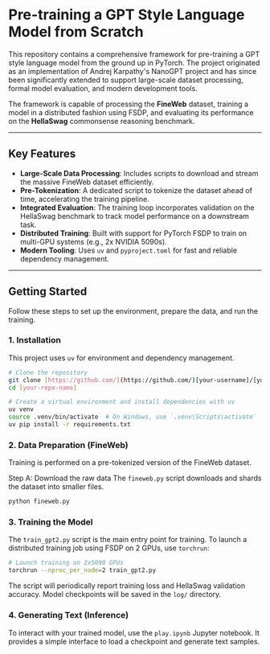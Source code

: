 # Pre-training a GPT Style Language Model from Scratch 

This repository contains a comprehensive framework for pre-training a GPT style language model from the ground up in PyTorch. The project originated as an implementation of Andrej Karpathy's NanoGPT project and has since been significantly extended to support large-scale dataset processing, formal model evaluation, and modern development tools.

The framework is capable of processing the **FineWeb** dataset, training a model in a distributed fashion using FSDP, and evaluating its performance on the **HellaSwag** commonsense reasoning benchmark.

***

## Key Features

* **Large-Scale Data Processing**: Includes scripts to download and stream the massive FineWeb dataset efficiently.
* **Pre-Tokenization**: A dedicated script to tokenize the dataset ahead of time, accelerating the training pipeline.
* **Integrated Evaluation**: The training loop incorporates validation on the HellaSwag benchmark to track model performance on a downstream task.
* **Distributed Training**: Built with support for PyTorch FSDP to train on multi-GPU systems (e.g., 2x NVIDIA 5090s).
* **Modern Tooling**: Uses `uv` and `pyproject.toml` for fast and reliable dependency management.

***

## Getting Started

Follow these steps to set up the environment, prepare the data, and run the training.

### 1. Installation

This project uses `uv` for environment and dependency management.

```bash
# Clone the repository
git clone [https://github.com/](https://github.com/)[your-username]/[your-repo-name].git
cd [your-repo-name]

# Create a virtual environment and install dependencies with uv
uv venv
source .venv/bin/activate  # On Windows, use `.venv\Scripts\activate`
uv pip install -r requirements.txt
```
### 2. Data Preparation (FineWeb)
Training is performed on a pre-tokenized version of the FineWeb dataset.

Step A: Download the raw data
The `fineweb.py` script downloads and shards the dataset into smaller files.

```bash
python fineweb.py
```

### 3. Training the Model
The `train_gpt2.py` script is the main entry point for training. To launch a distributed training job using FSDP on 2 GPUs, use `torchrun`:
```bash
# Launch training on 2x5090 GPUs
torchrun --nproc_per_node=2 train_gpt2.py
```
The script will periodically report training loss and HellaSwag validation accuracy. Model checkpoints will be saved in the `log/` directory.

### 4. Generating Text (Inference)
To interact with your trained model, use the `play.ipynb` Jupyter notebook. It provides a simple interface to load a checkpoint and generate text samples.






